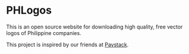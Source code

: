 # PHLogos

This is an open source website for downloading high quality, free vector logos of Philippine companies.

This project is inspired by our friends at [Paystack](https://github.com/PaystackHQ/nigerialogos).
